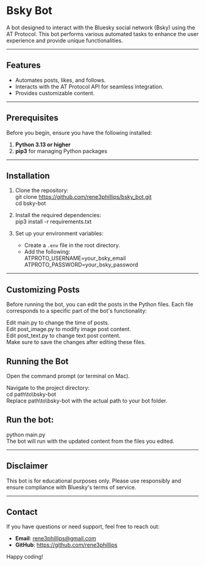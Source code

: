 # Bsky Bot

A bot designed to interact with the Bluesky social network (Bsky) using the AT Protocol. This bot performs various automated tasks to enhance the user experience and provide unique functionalities.

---

## Features
- Automates posts, likes, and follows.  
- Interacts with the AT Protocol API for seamless integration.  
- Provides customizable content.  
  
---

## Prerequisites

Before you begin, ensure you have the following installed:  

1. **Python 3.13 or higher**  
2. **pip3** for managing Python packages  

---

## Installation

1. Clone the repository:  
   git clone https://github.com/rene3phillips/bsky_bot.git  
   cd bsky-bot  

2. Install the required dependencies:  
   pip3 install -r requirements.txt  

3. Set up your environment variables:  
   - Create a `.env` file in the root directory.  
   - Add the following:  
     ATPROTO_USERNAME=your_bsky_email  
     ATPROTO_PASSWORD=your_bsky_password  
---

## Customizing Posts
Before running the bot, you can edit the posts in the Python files. Each file corresponds to a specific part of the bot's functionality:  

Edit main.py to change the time of posts.    
Edit post_image.py to modify image post content.  
Edit post_text.py to change text post content.  
Make sure to save the changes after editing these files.

## Running the Bot
Open the command prompt (or terminal on Mac).  

Navigate to the project directory:  
cd path\to\bsky-bot  
Replace path\to\bsky-bot with the actual path to your bot folder.  

## Run the bot:  
python main.py  
The bot will run with the updated content from the files you edited.  

---

## Disclaimer

This bot is for educational purposes only. Please use responsibly and ensure compliance with Bluesky's terms of service.

---

## Contact

If you have questions or need support, feel free to reach out:

- **Email**: rene3phillips@gmail.com
- **GitHub**: https://github.com/rene3phillips

Happy coding!


